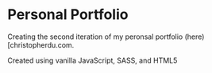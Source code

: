 # Personal Portfolio

Creating the second iteration of my peronsal portfolio (here)[christopherdu.com. 

Created using vanilla JavaScript, SASS, and HTML5

